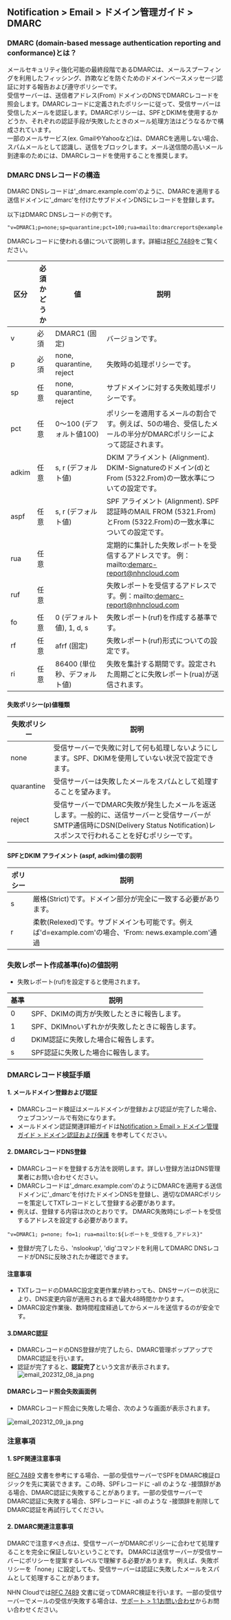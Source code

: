 ## Notification > Email > ドメイン管理ガイド > DMARC

### DMARC (domain-based message authentication reporting and conformance)とは？

メールセキュリティ強化可能の最終段階であるDMARCは、メールスプーフィングを利用したフィッシング、詐欺などを防ぐためのドメインベースメッセージ認証に対する報告および遵守ポリシーです。
<br>受信サーバーは、送信者アドレス(From)
ドメインのDNSでDMARCレコードを照会します。DMARCレコードに定義されたポリシーに従って、受信サーバーは受信したメールを認証します。DMARCポリシーは、SPFとDKIMを使用するかどうか、それぞれの認証手段が失敗したときのメール処理方法はどうなるかで構成されています。
<br>一部のメールサービス(ex. GmailやYahooなど)は、DMARCを適用しない場合、スパムメールとして認識し、送信をブロックします。メール送信間の高いメール到達率のためには、DMARCレコードを使用することを推奨します。

### DMARC DNSレコードの構造

DMARC DNSレコードは'_dmarc.example.com'のように、DMARCを適用する送信ドメインに'_dmarc'を付けたサブドメインDNSにレコードを登録します。

以下はDMARC DNSレコードの例です。

```
"v=DMARC1;p=none;sp=quarantine;pct=100;rua=mailto:dmarcreports@example.com;"
```

DMARCレコードに使われる値について説明します。詳細は[RFC 7489](https://www.ietf.org/rfc/rfc7489.txt)をご覧ください。

| 区分 | 必須かどうか | 値                       | 説明                                                                                       |
| --- | ----- |--------------------------|-------------------------------------------------------------------------------------------|
| v | 必須 | DMARC1 (固定)              | バージョンです。                                                                                    |
| p | 必須 | none, quarantine, reject | 失敗時の処理ポリシーです。                                                                        |
| sp | 任意 | none, quarantine, reject | サブドメインに対する失敗処理ポリシーです。                                                                   |
| pct | 任意 | 0～100 (デフォルト値100)       | ポリシーを適用するメールの割合です。例えば、50の場合、受信したメールの半分がDMARCポリシーによって認証されます。                         |
| adkim | 任意 | s, r (デフォルト値)               | DKIM アライメント (Alignment). DKIM-Signatureのドメイン(d)とFrom (5322.From)の一致水準についての設定です。       |
| aspf | 任意 | s, r (デフォルト値)               | SPF アライメント (Alignment). SPF認証時のMAIL FROM (5321.From)とFrom (5322.From)の一致水準についての設定です。 |
| rua | 任意 |                          | 定期的に集計した失敗レポートを受信するアドレスです。 例：mailto:demarc-report@nhncloud.com                         |
| ruf | 任意 |                          | 失敗レポートを受信するアドレスです。例：mailto:demarc-report@nhncloud.com                                   |
| fo | 任意 | 0 (デフォルト値), 1, d, s         | 失敗レポート(ruf)を作成する基準です。                                                                  |
| rf | 任意 | afrf (固定)                | 失敗レポート(ruf)形式についての設定です。                                                                |
| ri | 任意 | 86400 (単位秒、デフォルト値)       | 失敗を集計する期間です。設定された周期ごとに失敗レポート(rua)が送信されます。                                               |

#### 失敗ポリシー(p)値種類

| 失敗ポリシー | 説明                                                                                                                         |
| ----- |-----------------------------------------------------------------------------------------------------------------------------|
| none | 受信サーバーで失敗に対して何も処理しないようにします。SPF、DKIMを使用していない状況で設定できます。                                                    |
| quarantine | 受信サーバーは失敗したメールをスパムとして処理することを望みます。                                                                                            |
| reject | 受信サーバーでDMARC失敗が発生したメールを返送します。一般的に、送信サーバーと受信サーバーがSMTP通信時にDSN(Delivery Status Notification)レスポンスで行われることを好むポリシーです。 |

#### SPFとDKIM アライメント (aspf, adkim)値の説明

| ポリシー | 説明                                                                                |
| --- |------------------------------------------------------------------------------------|
| s | 厳格(Strict)です。ドメイン部分が完全に一致する必要があります。                                             |
| r | 柔軟(Relexed)です。サブドメインも可能です。例えば'd=example.com'の場合、'From: news.example.com'通過 |

### 失敗レポート作成基準(fo)の値説明

- 失敗レポート(ruf)を設定すると使用されます。

| 基準 | 説明 |
| --- | --- |
| 0 | SPF、DKIMの両方が失敗したときに報告します。 |
| 1 | SPF、DKIMnoいずれかが失敗したときに報告します。 |
| d | DKIM認証に失敗した場合に報告します。 |
| s | SPF認証に失敗した場合に報告します。 |

### DMARCレコード検証手順

#### 1. メールドメイン登録および認証

- DMARCレコード検証はメールドメインが登録および認証が完了した場合、ウェブコンソールで有効になります。
- メールドメイン認証関連詳細ガイドは[Notification > Email > ドメイン管理ガイド > ドメイン認証および保護](./domain-verification/)
  を参考してください。

#### 2. DMARCレコードDNS登録

- DMARCレコードを登録する方法を説明します。詳しい登録方法はDNS管理業者にお問い合わせください。
- DMARCレコードは'_dmarc.example.com'のようにDMARCを適用する送信ドメインに'_dmarc'を付けたドメインDNSを登録し、適切なDMARCポリシーを策定してTXTレコードとして登録する必要があります。
- 例えば、登録する内容は次のとおりです。 DMARC失敗時にレポートを受信するアドレスを設定する必要があります。

```
"v=DMARC1; p=none; fo=1; rua=mailto:${レポートを_受信する_アドレス}"
```

- 登録が完了したら、'nslookup', 'dig'コマンドを利用してDMARC DNSレコードがDNSに反映されたか確認できます。

#### 注意事項

- TXTレコードのDMARC設定変更作業が終わっても、DNSサーバーの状況により、DNS変更内容が適用されるまで最大48時間かかります。
- DMARC設定作業後、数時間程度経過してからメールを送信するのが安全です。

#### 3.DMARC認証

- DMARCレコードのDNS登録が完了したら、DMARC管理ポップアップでDMARC認証を行います。
- 認証が完了すると、**認証完了**という文言が表示されます。
  ![email_202312_08_ja.png](https://kr1-api-object-storage.nhncloudservice.com/v1/AUTH_2acdfabf4efe4efc8a04c00b348110c9/cdn_origin/prod_email/email_202312_08_ja.png)

#### DMARCレコード照会失敗画面例

- DMARCレコード照会に失敗した場合、次のような画面が表示されます。

![email_202312_09_ja.png](https://kr1-api-object-storage.nhncloudservice.com/v1/AUTH_2acdfabf4efe4efc8a04c00b348110c9/cdn_origin/prod_email/email_202312_09_ja.png)

### 注意事項

#### 1. SPF関連注意事項

[RFC 7489](https://www.ietf.org/rfc/rfc7489.txt) 文書を参考にする場合、一部の受信サーバーでSPFをDMARC検証ロジックを先に実装できます。この時、SPFレコードに -all のような
-接頭辞がある場合、DMARC認証に失敗することがあります。一部の受信サーバーでDMARC認証に失敗する場合、SPFレコードに -all のような -接頭辞を削除してDMARC認証を再試行してください。

#### 2. DMARC関連注意事項

DMARCで注意すべき点は、受信サーバーがDMARCポリシーに合わせて処理することを完全に保証しないということです。 DMARCは送信サーバーが受信サーバーにポリシーを提案するレベルで理解する必要があります。
例えば、失敗ポリシーを「none」に設定しても、受信サーバーは認証に失敗したメールをスパムとして処理することがあります。

NHN Cloudでは[RFC 7489](https://www.ietf.org/rfc/rfc7489.txt)
文書に従ってDMARC検証を行います。一部の受信サーバーでメールの受信が失敗する場合は、[サポート > 1:1お問い合わせ](https://www.nhncloud.com/kr/support/inquiry)からお問い合わせください。
